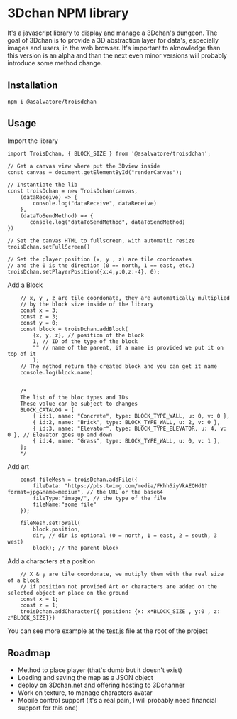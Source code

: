 # 3Dchan NPM library
It's a javascript library to display and manage a 3Dchan's dungeon. The goal of 3Dchan is to provide a 3D abstraction layer for data's, especially images and users, in the web browser. It's important to aknowledge than this version is an alpha and than the next even minor versions will probably introduce some method change.

## Installation
```
npm i @asalvatore/troisdchan
```

## Usage
Import the library
```
import TroisDchan, { BLOCK_SIZE } from '@asalvatore/troisdchan';

// Get a canvas view where put the 3Dview inside
const canvas = document.getElementById("renderCanvas");

// Instantiate the lib
const troisDchan = new TroisDchan(canvas,
    (dataReceive) => {
        console.log("dataReceive", dataReceive)
    },
    (dataToSendMethod) => {
       console.log("dataToSendMethod", dataToSendMethod)
})

// Set the canvas HTML to fullscreen, with automatic resize
troisDchan.setFullScreen()

// Set the player position (x, y , z) are tile coordonates
// and the 0 is the direction (0 == north, 1 == east, etc.)
troisDchan.setPlayerPosition({x:4,y:0,z:-4}, 0);
```

Add a Block
```
    // x, y , z are tile coordonate, they are automatically multiplied
    // by the block size inside of the library
    const x = 3;
    const z = 3;
    const y = 0;
    const block = troisDchan.addBlock(
        {x, y, z}, // position of the block
        1, // ID of the type of the block
        "" // name of the parent, if a name is provided we put it on top of it
        );
    // The method return the created block and you can get it name
    console.log(block.name)


    /*
    The list of the bloc types and IDs
    These value can be subject to changes
    BLOCK_CATALOG = [
        { id:1, name: "Concrete", type: BLOCK_TYPE_WALL, u: 0, v: 0 },
        { id:2, name: "Brick", type: BLOCK_TYPE_WALL, u: 2, v: 0 },
        { id:3, name: "Elevator", type: BLOCK_TYPE_ELEVATOR, u: 4, v: 0 }, // Elevator goes up and down
        { id:4, name: "Grass", type: BLOCK_TYPE_WALL, u: 0, v: 1 },
    ];
    */
```

Add art
```
    const fileMesh = troisDchan.addFile({
        fileData: "https://pbs.twimg.com/media/FKhh5iyVkAEQHd1?format=jpg&name=medium", // the URL or the base64
        fileType:"image/", // the type of the file
        fileName:"some file"
    });
    
    fileMesh.setToWall(
        block.position, 
        dir, // dir is optional (0 = north, 1 = east, 2 = south, 3 west)
        block); // the parent block
```

Add a characters at a position
```
    // X & y are tile coordonate, we mutiply them with the real size of a block
    // if position not provided Art or characters are added on the selected object or place on the ground
    const x = 1;
    const z = 1;
    troisDchan.addCharacter({ position: {x: x*BLOCK_SIZE , y:0 , z: z*BLOCK_SIZE}})
```

You can see more example at the [test.js](https://github.com/salvatoreparis/3dchan-view/blob/main/src/test.js) file at the root of the project

## Roadmap

- Method to place player (that's dumb but it doesn't exist)
- Loading and saving the map as a JSON object
- deploy on 3Dchan.net and offering hosting to 3Dchanner
- Work on texture, to manage characters avatar
- Mobile control support (it's a real pain, I will probably need financial support for this one)
